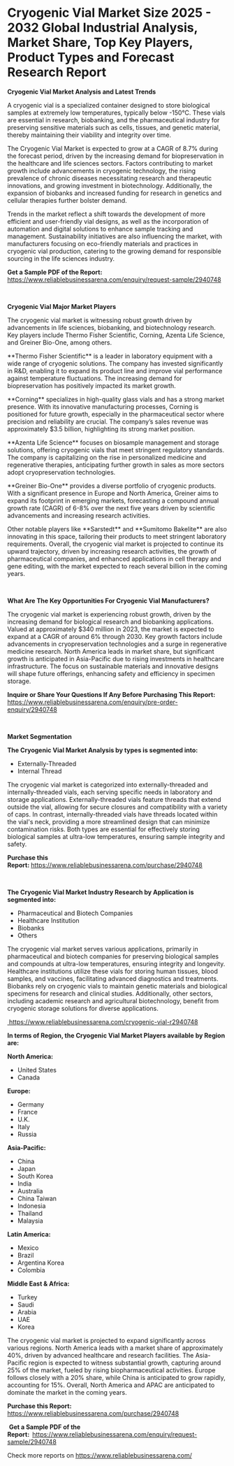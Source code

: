 <p><h1>Cryogenic Vial Market Size 2025 - 2032 Global Industrial Analysis, Market Share, Top Key Players, Product Types and Forecast Research Report</h1></p><p><strong>Cryogenic Vial Market Analysis and Latest Trends</strong></p>
<p><p>A cryogenic vial is a specialized container designed to store biological samples at extremely low temperatures, typically below -150°C. These vials are essential in research, biobanking, and the pharmaceutical industry for preserving sensitive materials such as cells, tissues, and genetic material, thereby maintaining their viability and integrity over time. </p><p>The Cryogenic Vial Market is expected to grow at a CAGR of 8.7% during the forecast period, driven by the increasing demand for biopreservation in the healthcare and life sciences sectors. Factors contributing to market growth include advancements in cryogenic technology, the rising prevalence of chronic diseases necessitating research and therapeutic innovations, and growing investment in biotechnology. Additionally, the expansion of biobanks and increased funding for research in genetics and cellular therapies further bolster demand.</p><p>Trends in the market reflect a shift towards the development of more efficient and user-friendly vial designs, as well as the incorporation of automation and digital solutions to enhance sample tracking and management. Sustainability initiatives are also influencing the market, with manufacturers focusing on eco-friendly materials and practices in cryogenic vial production, catering to the growing demand for responsible sourcing in the life sciences industry.</p></p>
<p><strong>Get a Sample PDF of the Report:&nbsp;</strong> <a href="https://www.reliablebusinessarena.com/enquiry/request-sample/2940748?utm_campaign=2467&utm_medium=2&utm_source=Github&utm_content=ia&utm_term=15032025&utm_id=cryogenic-vial">https://www.reliablebusinessarena.com/enquiry/request-sample/2940748</a></p>
<p>&nbsp;</p>
<p><strong>Cryogenic Vial Major Market Players</strong></p>
<p><p>The cryogenic vial market is witnessing robust growth driven by advancements in life sciences, biobanking, and biotechnology research. Key players include Thermo Fisher Scientific, Corning, Azenta Life Science, and Greiner Bio-One, among others.</p><p>**Thermo Fisher Scientific** is a leader in laboratory equipment with a wide range of cryogenic solutions. The company has invested significantly in R&D, enabling it to expand its product line and improve vial performance against temperature fluctuations. The increasing demand for biopreservation has positively impacted its market growth.</p><p>**Corning** specializes in high-quality glass vials and has a strong market presence. With its innovative manufacturing processes, Corning is positioned for future growth, especially in the pharmaceutical sector where precision and reliability are crucial. The company’s sales revenue was approximately $3.5 billion, highlighting its strong market position.</p><p>**Azenta Life Science** focuses on biosample management and storage solutions, offering cryogenic vials that meet stringent regulatory standards. The company is capitalizing on the rise in personalized medicine and regenerative therapies, anticipating further growth in sales as more sectors adopt cryopreservation technologies.</p><p>**Greiner Bio-One** provides a diverse portfolio of cryogenic products. With a significant presence in Europe and North America, Greiner aims to expand its footprint in emerging markets, forecasting a compound annual growth rate (CAGR) of 6-8% over the next five years driven by scientific advancements and increasing research activities.</p><p>Other notable players like **Sarstedt** and **Sumitomo Bakelite** are also innovating in this space, tailoring their products to meet stringent laboratory requirements. Overall, the cryogenic vial market is projected to continue its upward trajectory, driven by increasing research activities, the growth of pharmaceutical companies, and enhanced applications in cell therapy and gene editing, with the market expected to reach several billion in the coming years.</p></p>
<p>&nbsp;</p>
<p><strong>What Are The Key Opportunities For Cryogenic Vial Manufacturers?</strong></p>
<p><p>The cryogenic vial market is experiencing robust growth, driven by the increasing demand for biological research and biobanking applications. Valued at approximately $340 million in 2023, the market is expected to expand at a CAGR of around 6% through 2030. Key growth factors include advancements in cryopreservation technologies and a surge in regenerative medicine research. North America leads in market share, but significant growth is anticipated in Asia-Pacific due to rising investments in healthcare infrastructure. The focus on sustainable materials and innovative designs will shape future offerings, enhancing safety and efficiency in specimen storage.</p></p>
<p><strong>Inquire or Share Your Questions If Any Before Purchasing This Report:</strong> <a href="https://www.reliablebusinessarena.com/enquiry/pre-order-enquiry/2940748?utm_campaign=2467&utm_medium=2&utm_source=Github&utm_content=ia&utm_term=15032025&utm_id=cryogenic-vial">https://www.reliablebusinessarena.com/enquiry/pre-order-enquiry/2940748</a></p>
<p>&nbsp;</p>
<p><strong>Market Segmentation</strong></p>
<p><strong>The Cryogenic Vial Market Analysis by types is segmented into:</strong></p>
<p><ul><li>Externally-Threaded</li><li>Internal Thread</li></ul></p>
<p><p>The cryogenic vial market is categorized into externally-threaded and internally-threaded vials, each serving specific needs in laboratory and storage applications. Externally-threaded vials feature threads that extend outside the vial, allowing for secure closures and compatibility with a variety of caps. In contrast, internally-threaded vials have threads located within the vial's neck, providing a more streamlined design that can minimize contamination risks. Both types are essential for effectively storing biological samples at ultra-low temperatures, ensuring sample integrity and safety.</p></p>
<p><strong>Purchase this Report:&nbsp;</strong><a href="https://www.reliablebusinessarena.com/purchase/2940748?utm_campaign=2467&utm_medium=2&utm_source=Github&utm_content=ia&utm_term=15032025&utm_id=cryogenic-vial">https://www.reliablebusinessarena.com/purchase/2940748</a></p>
<p>&nbsp;</p>
<p><strong>The Cryogenic Vial Market Industry Research by Application is segmented into:</strong></p>
<p><ul><li>Pharmaceutical and Biotech Companies</li><li>Healthcare Institution</li><li>Biobanks</li><li>Others</li></ul></p>
<p><p>The cryogenic vial market serves various applications, primarily in pharmaceutical and biotech companies for preserving biological samples and compounds at ultra-low temperatures, ensuring integrity and longevity. Healthcare institutions utilize these vials for storing human tissues, blood samples, and vaccines, facilitating advanced diagnostics and treatments. Biobanks rely on cryogenic vials to maintain genetic materials and biological specimens for research and clinical studies. Additionally, other sectors, including academic research and agricultural biotechnology, benefit from cryogenic storage solutions for diverse applications.</p></p>
<p><a href="https://www.reliablebusinessarena.com/cryogenic-vial-r2940748?utm_campaign=2467&utm_medium=2&utm_source=Github&utm_content=ia&utm_term=15032025&utm_id=cryogenic-vial">&nbsp;https://www.reliablebusinessarena.com/cryogenic-vial-r2940748</a></p>
<p><strong>In terms of Region, the Cryogenic Vial Market Players available by Region are:</strong></p>
<p>
    <p> <strong> North America: </strong>
        <ul>
            <li>United States</li>
            <li>Canada</li>
        </ul>
        </p> 
    <p> <strong> Europe: </strong>
        <ul>
            <li>Germany</li>
            <li>France</li>
            <li>U.K.</li>
            <li>Italy</li>
            <li>Russia</li>
        </ul>
        </p> 
    <p> <strong> Asia-Pacific: </strong>
        <ul>
            <li>China</li>
            <li>Japan</li>
            <li>South Korea</li>
            <li>India</li>
            <li>Australia</li>
            <li>China Taiwan</li>
            <li>Indonesia</li>
            <li>Thailand</li>
            <li>Malaysia</li>
        </ul>
        </p> 
    <p> <strong> Latin America: </strong>
        <ul>
            <li>Mexico</li>
            <li>Brazil</li>
            <li>Argentina Korea</li>
            <li>Colombia</li>
        </ul>
        </p> 
    <p> <strong> Middle East & Africa: </strong>
        <ul>
            <li>Turkey</li>
            <li>Saudi</li>
            <li>Arabia</li>
            <li>UAE</li>
            <li>Korea</li>
        </ul>
    </p>
    </p>
<p><p>The cryogenic vial market is projected to expand significantly across various regions. North America leads with a market share of approximately 40%, driven by advanced healthcare and research facilities. The Asia-Pacific region is expected to witness substantial growth, capturing around 25% of the market, fueled by rising biopharmaceutical activities. Europe follows closely with a 20% share, while China is anticipated to grow rapidly, accounting for 15%. Overall, North America and APAC are anticipated to dominate the market in the coming years.</p></p>
<p><strong>Purchase this Report: </strong><a href="https://www.reliablebusinessarena.com/purchase/2940748?utm_campaign=2467&utm_medium=2&utm_source=Github&utm_content=ia&utm_term=15032025&utm_id=cryogenic-vial">https://www.reliablebusinessarena.com/purchase/2940748</a></p>
<p>&nbsp;<strong>Get a Sample PDF of the Report:&nbsp;&nbsp;</strong><a href="https://www.reliablebusinessarena.com/enquiry/request-sample/2940748?utm_campaign=2467&utm_medium=2&utm_source=Github&utm_content=ia&utm_term=15032025&utm_id=cryogenic-vial">https://www.reliablebusinessarena.com/enquiry/request-sample/2940748</a></p>
<p><strong></strong></p>
<p>Check more reports on <a href="https://www.reliablebusinessarena.com/?utm_campaign=2467&utm_medium=2&utm_source=Github&utm_content=ia&utm_term=15032025&utm_id=cryogenic-vial">https://www.reliablebusinessarena.com/</a></p>